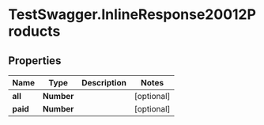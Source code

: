 # TestSwagger.InlineResponse20012Products

## Properties

Name | Type | Description | Notes
------------ | ------------- | ------------- | -------------
**all** | **Number** |  | [optional] 
**paid** | **Number** |  | [optional] 


